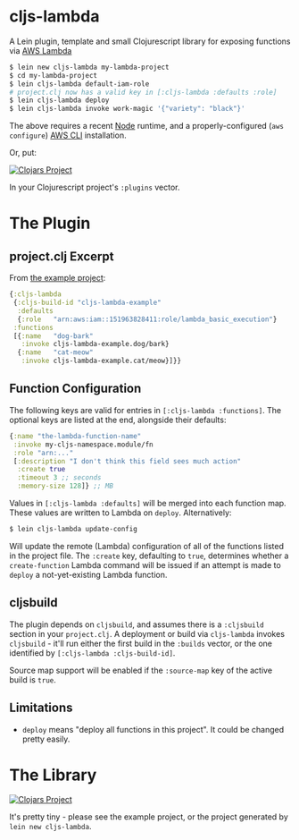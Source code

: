 # cljs-lambda

A Lein plugin, template and small Clojurescript library for exposing functions
via [AWS Lambda](http://aws.amazon.com/documentation/lambda/)

```sh
$ lein new cljs-lambda my-lambda-project
$ cd my-lambda-project
$ lein cljs-lambda default-iam-role
# project.clj now has a valid key in [:cljs-lambda :defaults :role]
$ lein cljs-lambda deploy
$ lein cljs-lambda invoke work-magic '{"variety": "black"}'
```

The above requires a recent [Node](https://nodejs.org/) runtime, and a properly-configured (`aws configure`) [AWS CLI](https://github.com/aws/aws-cli) installation.

Or, put:

[![Clojars
Project](http://clojars.org/io.nervous/lein-cljs-lambda/latest-version.svg)](http://clojars.org/io.nervous/lein-cljs-lambda)

In your Clojurescript project's `:plugins` vector.

# The Plugin

## project.clj Excerpt
From [the example project](https://github.com/nervous-systems/cljs-lambda/blob/master/example/project.clj):

```clojure
{:cljs-lambda
 {:cljs-build-id "cljs-lambda-example"
  :defaults
  {:role   "arn:aws:iam::151963828411:role/lambda_basic_execution"}
 :functions
 [{:name   "dog-bark"
   :invoke cljs-lambda-example.dog/bark}
  {:name   "cat-meow"
   :invoke cljs-lambda-example.cat/meow}]}}
```

## Function Configuration

The following keys are valid for entries in `[:cljs-lambda :functions]`.  The optional keys are listed at the end, alongside their defaults:

```clojure
{:name "the-lambda-function-name"
 :invoke my-cljs-namespace.module/fn
 :role "arn:..."
 [:description "I don't think this field sees much action"
  :create true
  :timeout 3 ;; seconds
  :memory-size 128]} ;; MB
```

Values in `[:cljs-lambda :defaults]` will be merged into each function map.  These values are written to Lambda on  `deploy`.  Alternatively:

```sh
$ lein cljs-lambda update-config
```

Will update the remote (Lambda) configuration of all of the functions listed in the project file.  The `:create` key, defaulting to `true`, determines whether a `create-function` Lambda command will be issued if an attempt is made to `deploy` a not-yet-existing Lambda function.

## cljsbuild

The plugin depends on `cljsbuild`, and assumes there is a `:cljsbuild` section
in your `project.clj`.  A deployment or build via `cljs-lambda` invokes
`cljsbuild` - it'll run either the first build in the `:builds` vector, or the
one identified by `[:cljs-lambda :cljs-build-id]`. 

Source map support will be enabled if the `:source-map` key of the active build
is `true`.

## Limitations

 - `deploy` means "deploy all functions in this project".  It could be changed pretty easily.

# The Library

[![Clojars Project](http://clojars.org/io.nervous/cljs-lambda/latest-version.svg)](http://clojars.org/io.nervous/cljs-lambda)

It's pretty tiny - please see the example project, or the project generated by `lein new cljs-lambda`.
